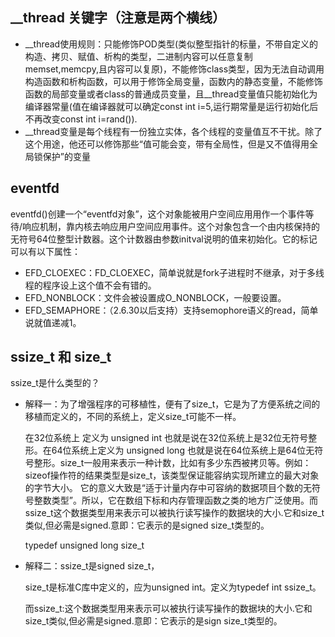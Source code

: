 ## __thread 关键字（注意是两个横线）
 * __thread使用规则：只能修饰POD类型(类似整型指针的标量，不带自定义的构造、拷贝、赋值、析构的类型，二进制内容可以任意复制memset,memcpy,且内容可以复原)，不能修饰class类型，因为无法自动调用构造函数和析构函数，可以用于修饰全局变量，函数内的静态变量，不能修饰函数的局部变量或者class的普通成员变量，且__thread变量值只能初始化为编译器常量(值在编译器就可以确定const int i=5,运行期常量是运行初始化后不再改变const int i=rand()).
 * __thread变量是每个线程有一份独立实体，各个线程的变量值互不干扰。除了这个用途，他还可以修饰那些“值可能会变，带有全局性，但是又不值得用全局锁保护”的变量
## eventfd
  eventfd()创建一个“eventfd对象”，这个对象能被用户空间应用用作一个事件等待/响应机制，靠内核去响应用户空间应用事件。这个对象包含一个由内核保持的无符号64位整型计数器。这个计数器由参数initval说明的值来初始化。它的标记可以有以下属性：
  * EFD_CLOEXEC：FD_CLOEXEC，简单说就是fork子进程时不继承，对于多线程的程序设上这个值不会有错的。
  * EFD_NONBLOCK：文件会被设置成O_NONBLOCK，一般要设置。
  * EFD_SEMAPHORE：（2.6.30以后支持）支持semophore语义的read，简单说就值递减1。
## ssize_t 和 size_t
ssize_t是什么类型的？

* 解释一：为了增强程序的可移植性，便有了size_t，它是为了方便系统之间的移植而定义的，不同的系统上，定义size_t可能不一样。

     在32位系统上 定义为 unsigned int 也就是说在32位系统上是32位无符号整形。在64位系统上定义为 unsigned long 也就是说在64位系统上是64位无符号整形。size_t一般用来表示一种计数，比如有多少东西被拷贝等。例如：sizeof操作符的结果类型是size_t，该类型保证能容纳实现所建立的最大对象的字节大小。 它的意义大致是“适于计量内存中可容纳的数据项目个数的无符号整数类型”。所以，它在数组下标和内存管理函数之类的地方广泛使用。而ssize_t这个数据类型用来表示可以被执行读写操作的数据块的大小.它和size_t类似,但必需是signed.意即：它表示的是signed size_t类型的。

    typedef unsigned long size_t

* 解释二：ssize_t是signed size_t，

    size_t是标准C库中定义的，应为unsigned int。定义为typedef int ssize_t。

    而ssize_t:这个数据类型用来表示可以被执行读写操作的数据块的大小.它和size_t类似,但必需是signed.意即：它表示的是sign size_t类型的。

